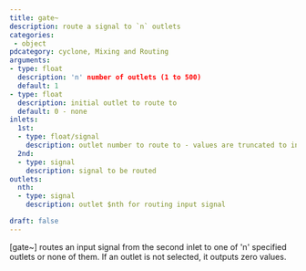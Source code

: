 ```yaml
---
title: gate~
description: route a signal to `n` outlets
categories:
 - object
pdcategory: cyclone, Mixing and Routing
arguments:
- type: float
  description: 'n' number of outlets (1 to 500)
  default: 1
- type: float
  description: initial outlet to route to
  default: 0 - none
inlets:
  1st:
  - type: float/signal
    description: outlet number to route to - values are truncated to integers and clipped from 0 to number of outlets
  2nd:
  - type: signal
    description: signal to be routed
outlets:
  nth:
  - type: signal
    description: outlet $nth for routing input signal

draft: false
---
```


[gate~] routes an input signal from the second inlet to one of 'n' specified outlets or none of them. If an outlet is not selected, it outputs zero values.

